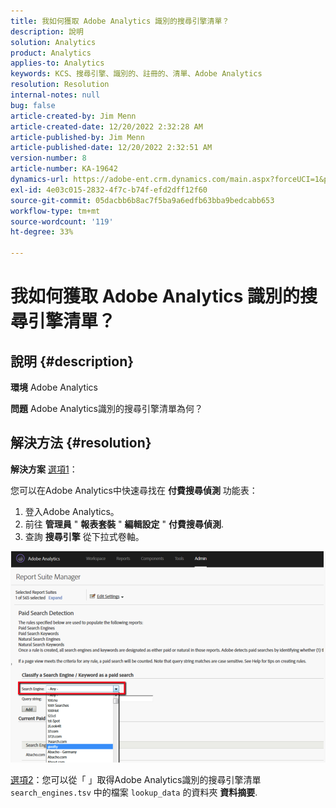 ```yaml
---
title: 我如何獲取 Adobe Analytics 識別的搜尋引擎清單？
description: 說明
solution: Analytics
product: Analytics
applies-to: Analytics
keywords: KCS、搜尋引擎、識別的、註冊的、清單、Adobe Analytics
resolution: Resolution
internal-notes: null
bug: false
article-created-by: Jim Menn
article-created-date: 12/20/2022 2:32:28 AM
article-published-by: Jim Menn
article-published-date: 12/20/2022 2:32:51 AM
version-number: 8
article-number: KA-19642
dynamics-url: https://adobe-ent.crm.dynamics.com/main.aspx?forceUCI=1&pagetype=entityrecord&etn=knowledgearticle&id=d9a38787-0e80-ed11-81ac-6045bd006704
exl-id: 4e03c015-2832-4f7c-b74f-efd2dff12f60
source-git-commit: 05dacbb6b8ac7f5ba9a6edfb63bba9bedcabb653
workflow-type: tm+mt
source-wordcount: '119'
ht-degree: 33%

---
```


# 我如何獲取 Adobe Analytics 識別的搜尋引擎清單？

## 說明 {#description}


<b>環境</b>
Adobe Analytics

<b>問題</b>
Adobe Analytics識別的搜尋引擎清單為何？


## 解決方法 {#resolution}


<b>解決方案</b>
<u>選項1</u>：

您可以在Adobe Analytics中快速尋找在 <b>付費搜尋偵測</b> 功能表：

1. 登入Adobe Analytics。
2. 前往 <b>管理員</b> &quot; <b>報表套裝</b> &quot; <b>編輯設定</b> &quot; <b>付費搜尋偵測</b>.
3. 查詢 <b>搜尋引擎</b> 從下拉式卷軸。


![](assets/d35acf7a-a0e7-ec11-bb3c-000d3a3bd25c.png)

<u>選項2</u>：您可以從「 」取得Adobe Analytics識別的搜尋引擎清單 `search_engines.tsv` 中的檔案 `lookup_data` 的資料夾 <b>資料摘要</b>.
